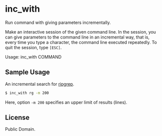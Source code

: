 # inc_with

Run command with giving parameters incrementally.

Make an interactive session of the given command line. In the session,
you can give parameters to the command line in an incremental way,
that is, every time you type a character, the command line executed repeatedly.
To quit the session, type `[ESC]`.

Usage: inc_with COMMAND

## Sample Usage

An incremental search for [ripgrep](https://github.com/BurntSushi/ripgrep).

```sh
$ inc_with rg -m 200
```

Here, option `-m 200` specifies an upper limit of results (lines).

## License

Public Domain.
